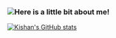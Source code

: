 ### <img src="https://github.com/kishan7492/kishan7492/blob/main/TypingBio.gif" alt="Here is a little bit about me!">
[![Kishan's GitHub stats](https://github-readme-stats.vercel.app/api?username=kishan7492)](https://github.com/kishan7492)
